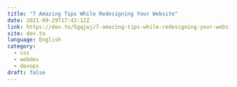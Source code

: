 ```yaml
---
title: "7 Amazing Tips While Redesigning Your Website"
date: 2021-09-29T17:42:12Z
link: https://dev.to/5gqjwj/7-amazing-tips-while-redesigning-your-website-2kpk?utm_medium=RSS&utm_source=news.12bit.vn
site: dev.to
language: English
category:
  - css
  - webdev
  - devops
draft: false
---
```

